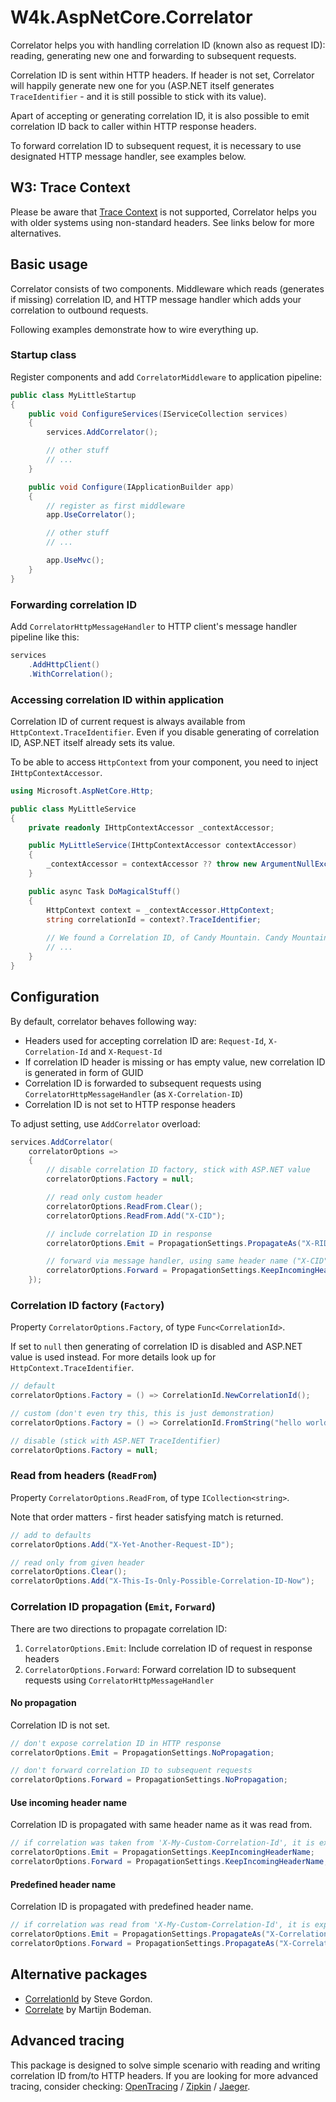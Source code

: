 # W4k.AspNetCore.Correlator

Correlator helps you with handling correlation ID (known also as request ID):
reading, generating new one and forwarding to subsequent requests.

Correlation ID is sent within HTTP headers. If header is not set,
Correlator will happily generate new one for you (ASP.NET itself generates
`TraceIdentifier` - and it is still possible to stick with its value).

Apart of accepting or generating correlation ID, it is also possible to emit correlation ID
back to caller within HTTP response headers.

To forward correlation ID to subsequent request, it is necessary to use
designated HTTP message handler, see examples below.

## W3: Trace Context

Please be aware that [Trace Context](https://www.w3.org/TR/trace-context/) is not supported,
Correlator helps you with older systems using non-standard headers.
See links below for more alternatives.

## Basic usage

Correlator consists of two components. Middleware which reads (generates if missing)
correlation ID, and HTTP message handler which adds your correlation to outbound requests.

Following examples demonstrate how to wire everything up.

### Startup class

Register components and add `CorrelatorMiddleware` to application pipeline:

```csharp
public class MyLittleStartup
{
    public void ConfigureServices(IServiceCollection services)
    {
        services.AddCorrelator();

        // other stuff
        // ...
    }

    public void Configure(IApplicationBuilder app)
    {
        // register as first middleware
        app.UseCorrelator();

        // other stuff
        // ...

        app.UseMvc();
    }
}
```

### Forwarding correlation ID

Add `CorrelatorHttpMessageHandler` to HTTP client's message handler pipeline like this:

```csharp
services
    .AddHttpClient()
    .WithCorrelation();
```

### Accessing correlation ID within application

Correlation ID of current request is always available from `HttpContext.TraceIdentifier`.
Even if you disable generating of correlation ID, ASP.NET itself already sets its value.

To be able to access `HttpContext` from your component, you need to inject `IHttpContextAccessor`.

```csharp
using Microsoft.AspNetCore.Http;

public class MyLittleService
{
    private readonly IHttpContextAccessor _contextAccessor;

    public MyLittleService(IHttpContextAccessor contextAccessor)
    {
        _contextAccessor = contextAccessor ?? throw new ArgumentNullException(nameof(contextAccessor));
    }

    public async Task DoMagicalStuff()
    {
        HttpContext context = _contextAccessor.HttpContext;
        string correlationId = context?.TraceIdentifier;
        
        // We found a Correlation ID, of Candy Mountain. Candy Mountain, Charlie.
        // ...
    }
}
```

## Configuration

By default, correlator behaves following way:

- Headers used for accepting correlation ID are: `Request-Id`, `X-Correlation-Id` and `X-Request-Id`
- If correlation ID header is missing or has empty value, new correlation ID is generated in form of GUID
- Correlation ID is forwarded to subsequent requests using `CorrelatorHttpMessageHandler` (as `X-Correlation-ID`)
- Correlation ID is not set to HTTP response headers

To adjust setting, use `AddCorrelator` overload:

```csharp
services.AddCorrelator(
    correlatorOptions =>
    {
        // disable correlation ID factory, stick with ASP.NET value
        correlatorOptions.Factory = null;

        // read only custom header
        correlatorOptions.ReadFrom.Clear();
        correlatorOptions.ReadFrom.Add("X-CID");

        // include correlation ID in response
        correlatorOptions.Emit = PropagationSettings.PropagateAs("X-RID");

        // forward via message handler, using same header name ("X-CID")
        correlatorOptions.Forward = PropagationSettings.KeepIncomingHeaderName;
    });
```

### Correlation ID factory (`Factory`)

Property `CorrelatorOptions.Factory`, of type `Func<CorrelationId>`.

If set to `null` then generating of correlation ID is disabled and ASP.NET value is used instead.
For more details look up for `HttpContext.TraceIdentifier`.

```csharp
// default
correlatorOptions.Factory = () => CorrelationId.NewCorrelationId();

// custom (don't even try this, this is just demonstration)
correlatorOptions.Factory = () => CorrelationId.FromString("hello world!").Value;

// disable (stick with ASP.NET TraceIdentifier)
correlatorOptions.Factory = null;
```

### Read from headers (`ReadFrom`)

Property `CorrelatorOptions.ReadFrom`, of type `ICollection<string>`.

Note that order matters - first header satisfying match is returned.

```csharp
// add to defaults
correlatorOptions.Add("X-Yet-Another-Request-ID");

// read only from given header
correlatorOptions.Clear();
correlatorOptions.Add("X-This-Is-Only-Possible-Correlation-ID-Now");
```

### Correlation ID propagation (`Emit`, `Forward`)

There are two directions to propagate correlation ID:

1. `CorrelatorOptions.Emit`: Include correlation ID of request in response headers
2. `CorrelatorOptions.Forward`: Forward correlation ID to subsequent requests using `CorrelatorHttpMessageHandler`

#### No propagation

Correlation ID is not set.

```csharp
// don't expose correlation ID in HTTP response
correlatorOptions.Emit = PropagationSettings.NoPropagation;

// don't forward correlation ID to subsequent requests
correlatorOptions.Forward = PropagationSettings.NoPropagation;
```

#### Use incoming header name

Correlation ID is propagated with same header name as it was read from.

```csharp
// if correlation was taken from 'X-My-Custom-Correlation-Id', it is exposed with same header
correlatorOptions.Emit = PropagationSettings.KeepIncomingHeaderName;
correlatorOptions.Forward = PropagationSettings.KeepIncomingHeaderName;
```

#### Predefined header name

Correlation ID is propagated with predefined header name.

```csharp
// if correlation was read from 'X-My-Custom-Correlation-Id', it is exposed as 'X-Correlation-Id'
correlatorOptions.Emit = PropagationSettings.PropagateAs("X-Correlation-Id");
correlatorOptions.Forward = PropagationSettings.PropagateAs("X-Correlation-Id");
```

## Alternative packages

- [CorrelationId](https://www.nuget.org/packages/CorrelationId/) by Steve Gordon.
- [Correlate](https://www.nuget.org/packages/Correlate.AspNetCore/) by Martijn Bodeman.

## Advanced tracing

This package is designed to solve simple scenario with reading and writing correlation ID from/to
HTTP headers. If you are looking for more advanced tracing, consider checking:
[OpenTracing](https://opentracing.io/) /
[Zipkin](https://zipkin.io/) /
[Jaeger](https://www.jaegertracing.io/).
